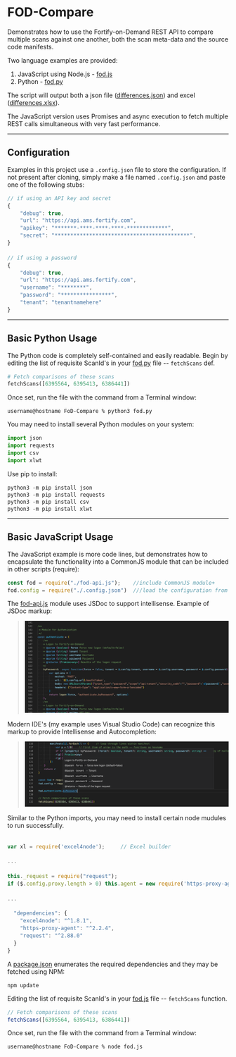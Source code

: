 # FOD-Compare
Demonstrates how to use the Fortify-on-Demand REST API to compare multiple scans against one another, both the scan meta-data and the source code manifests.

Two language examples are provided:

1. JavaScript using Node.js - [fod.js](fod.js)
2. Python - [fod.py](fod.py)

The script will output both a json file ([differences.json](differences.json)) and excel ([differences.xlsx](differences.xlsx)).  

The JavaScript version uses Promises and async execution to fetch multiple REST calls simultaneous with very fast performance. 

----------
## Configuration

Examples in this project use a `.config.json` file to store the configuration.  If not present after cloning, simply make a file named `.config.json` and paste one of the following stubs:

```javascript
// if using an API key and secret
{
    "debug": true,
    "url": "https://api.ams.fortify.com",
    "apikey": "*******-****-****-****-*************",
    "secret": "*******************************************",
}

// if using a password
{
    "debug": true,
    "url": "https://api.ams.fortify.com",
    "username": "********",
    "password": "****************",
    "tenant": "tenantnamehere"
}
```



----------
## Basic Python Usage

The Python code is completely self-contained and easily readable.  Begin by editing the list of requisite ScanId's in your [fod.py](fod.py) file -- `fetchScans` def.

```python
# Fetch comparisons of these scans
fetchScans([6395564, 6395413, 6386441])
```
Once set, run the file with the command from a Terminal window:

```console
username@hostname FoD-Compare % python3 fod.py
```

You may need to install several Python modules on your system:
```python
import json
import requests
import csv
import xlwt
```

Use pip to install:
```console
python3 -m pip install json
python3 -m pip install requests
python3 -m pip install csv
python3 -m pip install xlwt
```



----------
## Basic JavaScript Usage

 The JavaScript example is more code lines, but demonstrates how to encapsulate the functionality into a CommonJS module that can be included in other scripts (require):

```javascript
const fod = require("./fod-api.js");    //include CommonJS module+
fod.config = require("./.config.json")  ///load the configuration from JSON (be sure to edit for your settings)
```


The [fod-api.js](fod-api.js) module uses JSDoc to support intellisense.  Example of JSDoc markup:

> ![JSDoc Screenshot](JSDoc.png)


Modern IDE's (my example uses Visual Studio Code) can recognize this markup to provide Intellisense and Autocompletion:

> ![Intellisense Screenshot](Intellisense.png)


Similar to the Python imports, you may need to install certain node mudules to run successfully.  
```javascript

var xl = require('excel4node');     // Excel builder

...

this._request = require("request");
if ($.config.proxy.length > 0) this.agent = new require('https-proxy-agent')($.config.proxy);

...

  "dependencies": {
    "excel4node": "^1.8.1",
    "https-proxy-agent": "^2.2.4",
    "request": "^2.88.0"
  }
}

```
A [package.json](package.json) enumerates the required dependencies and they may be fetched using NPM:
```console
npm update
```

Editing the list of requisite ScanId's in your [fod.js](fod.js) file -- `fetchScans` function.

```javascript
// Fetch comparisons of these scans
fetchScans([6395564, 6395413, 6386441])
```

Once set, run the file with the command from a Terminal window:

```console
username@hostname FoD-Compare % node fod.js
```
